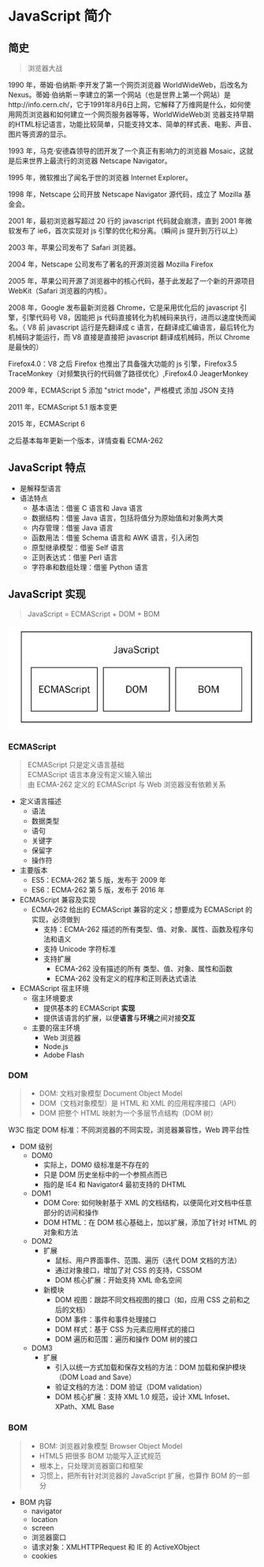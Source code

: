 
# JavaScript 简介

## 简史

> 浏览器大战

1990 年，蒂姆·伯纳斯·李开发了第一个网页浏览器 WorldWideWeb，后改名为 Nexus。蒂姆·伯纳斯－李建立的第一个网站（也是世界上第一个网站）是http://info.cern.ch/，它于1991年8月6日上网，它解释了万维网是什么，如何使用网页浏览器和如何建立一个网页服务器等等，WorldWideWeb浏
览器支持早期的HTML标记语言，功能比较简单，只能支持文本、简单的样式表、电影、声音、图片等资源的显示。

1993 年，马克·安德森领导的团开发了一个真正有影响力的浏览器 Mosaic，这就是后来世界上最流行的浏览器 Netscape Navigator。

1995 年，微软推出了闻名于世的浏览器 Internet Explorer。

1998 年，Netscape 公司开放 Netscape Navigator 源代码，成立了 Mozilla 基金会。

2001 年，最初浏览器写超过 20 行的 javascript 代码就会崩溃，直到 2001 年微软发布了 ie6，首次实现对 js 引擎的优化和分离。（瞬间 js 提升到万行以上）

2003 年，苹果公司发布了 Safari 浏览器。

2004 年，Netscape 公司发布了著名的开源浏览器 Mozilla Firefox

2005 年，苹果公司开源了浏览器中的核心代码，基于此发起了一个新的开源项目 WebKit（Safari 浏览器的内核）。

2008 年，Google 发布最新浏览器 Chrome，它是采用优化后的 javascript 引擎，引擎代码号 V8，因能把 js 代码直接转化为机械码来执行，进而以速度快而闻名。（ V8 前 javascript 运行是先翻译成 c 语言，在翻译成汇编语言，最后转化为机械码才能运行，而 V8 直接是直接把 javascript 翻译成机械码，所以 Chrome 是最快的）

Firefox4.0：V8 之后 Firefox 也推出了具备强大功能的 js 引擎，Firefox3.5 TraceMonkey（对频繁执行的代码做了路径优化）,Firefox4.0 JeagerMonkey

2009 年，ECMAScript 5 添加 "strict mode"，严格模式 添加 JSON 支持

2011 年，ECMAScript 5.1 版本变更

2015 年，ECMAScript 6

之后基本每年更新一个版本，详情查看 ECMA-262

## JavaScript 特点

- 是解释型语言
- 语法特点
  - 基本语法：借鉴 C 语言和 Java 语言
  - 数据结构：借鉴 Java 语言，包括将值分为原始值和对象两大类
  - 内存管理：借鉴 Java 语言
  - 函数用法：借鉴 Schema 语言和 AWK 语言，引入闭包
  - 原型继承模型：借鉴 Self 语言
  - 正则表达式：借鉴 Perl 语言
  - 字符串和数组处理：借鉴 Python 语言

## JavaScript 实现

> JavaScript = ECMAScript + DOM + BOM

![JavaScript组成](./img/1.png)

### ECMAScript

> ECMAScript 只是定义语言基础  
> ECMAScript 语言本身没有定义输入输出  
> 由 ECMA-262 定义的 ECMAScript 与 Web 浏览器没有依赖关系

- 定义语言描述
  - 语法
  - 数据类型
  - 语句
  - 关键字
  - 保留字
  - 操作符
- 主要版本
  - ES5：ECMA-262 第 5 版，发布于 2009 年
  - ES6：ECMA-262 第 5 版，发布于 2016 年
- ECMAScript 兼容及实现
  - ECMA-262 给出的 ECMAScript 兼容的定义；想要成为 ECMAScript 的实现，必须做到
    - 支持：ECMA-262 描述的所有类型、值、对象、属性、函数及程序句法和语义
    - 支持 Unicode 字符标准
    - 支持扩展
      - ECMA-262 没有描述的所有 类型、值、对象、属性和函数
      - ECMA-262 没有定义的程序和正则表达式语法
- ECMAScript 宿主环境
  - 宿主环境要求
    - 提供基本的 ECMAScript **实现**
    - 提供该语言的扩展，以便**语言**与**环境**之间对接**交互**
  - 主要的宿主环境
    - Web 浏览器
    - Node.js
    - Adobe Flash

### DOM

> - DOM: 文档对象模型 Document Object Model
> - DOM（文档对象模型）是 HTML 和 XML 的应用程序接口（API）
> - DOM 把整个 HTML 映射为一个多层节点结构（DOM 树）

W3C 指定 DOM 标准：不同浏览器的不同实现，浏览器兼容性，Web 跨平台性

- DOM 级别
  - DOM0
    - 实际上，DOM0 级标准是不存在的
    - 只是 DOM 历史坐标中的一个参照点而已
    - 指的是 IE4 和 Navigator4 最初支持的 DHTML
  - DOM1
    - DOM Core: 如何映射基于 XML 的文档结构，以便简化对文档中任意部分的访问和操作
    - DOM HTML：在 DOM 核心基础上，加以扩展，添加了针对 HTML 的对象和方法
  - DOM2
    - 扩展
      - 鼠标、用户界面事件、范围、遍历（迭代 DOM 文档的方法）
      - 通过对象接口，增加了对 CSS 的支持，CSSOM
      - DOM 核心扩展：开始支持 XML 命名空间
    - 新模块
      - DOM 视图：跟踪不同文档视图的接口（如，应用 CSS 之前和之后的文档）
      - DOM 事件：事件和事件处理接口
      - DOM 样式：基于 CSS 为元素应用样式的接口
      - DOM 遍历和范围：遍历和操作 DOM 树的接口
  - DOM3
    - 扩展
      - 引入以统一方式加载和保存文档的方法：DOM 加载和保护模块（DOM Load and Save）
      - 验证文档的方法：DOM 验证（DOM validation）
      - DOM 核心扩展：支持 XML 1.0 规范，设计 XML Infoset、XPath、XML Base

### BOM

> - BOM: 浏览器对象模型 Browser Object Model
> - HTML5 把很多 BOM 功能写入正式规范
> - 根本上，只处理浏览器窗口和框架
> - 习惯上，把所有针对浏览器的 JavaScript 扩展，也算作 BOM 的一部分

- BOM 内容
  - navigator
  - location
  - screen
  - 浏览器窗口
  - 请求对象：XMLHTTPRequest 和 IE 的 ActiveXObject
  - cookies